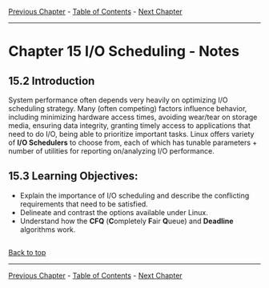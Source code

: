 [Previous Chapter](../Ch14-io/notes_Ch14.md) - [Table of Contents](../README.md#table-of-contents) - [Next Chapter](../Ch16-linuxfsvfs/notes_Ch16.md)

---

# Chapter 15 I/O Scheduling - Notes

## 15.2 Introduction
System performance often depends very heavily on optimizing I/O scheduling strategy. Many (often competing) factors influence behavior, including minimizing hardware access times, avoiding wear/tear on storage media, ensuring data integrity, granting timely access to applications that need to do I/O, being able to prioritize important tasks. Linux offers variety of **I/O Schedulers** to choose from, each of which has tunable parameters + number of utilities for reporting on/analyzing I/O performance.


## 15.3 Learning Objectives:
- Explain the importance of I/O scheduling and describe the conflicting requirements that need to be satisfied.
- Delineate and contrast the options available under Linux.
- Understand how the **CFQ** (<strong>C</strong>ompletely <strong>F</strong>air <strong>Q</strong>ueue) and **Deadline** algorithms work.




##

[Back to top](#)

---

[Previous Chapter](../Ch14-io/notes_Ch14.md) - [Table of Contents](../README.md#table-of-contents) - [Next Chapter](../Ch16-linuxfsvfs/notes_Ch16.md)
